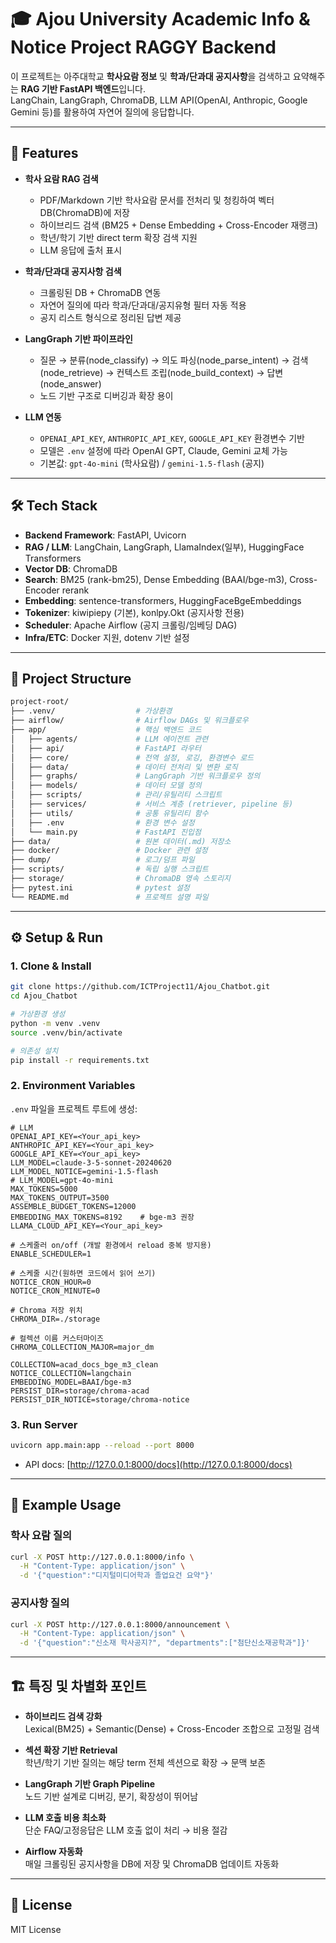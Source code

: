 # 🎓 Ajou University Academic Info & Notice Project RAGGY Backend

이 프로젝트는 아주대학교 **학사요람 정보** 및 **학과/단과대 공지사항**을 검색하고 요약해주는 **RAG 기반 FastAPI 백엔드**입니다.  
LangChain, LangGraph, ChromaDB, LLM API(OpenAI, Anthropic, Google Gemini 등)를 활용하여 자연어 질의에 응답합니다.

---

## 🚀 Features

- **학사 요람 RAG 검색**
  - PDF/Markdown 기반 학사요람 문서를 전처리 및 청킹하여 벡터DB(ChromaDB)에 저장
  - 하이브리드 검색 (BM25 + Dense Embedding + Cross-Encoder 재랭크)
  - 학년/학기 기반 direct term 확장 검색 지원
  - LLM 응답에 출처 표시

- **학과/단과대 공지사항 검색**
  - 크롤링된 DB + ChromaDB 연동
  - 자연어 질의에 따라 학과/단과대/공지유형 필터 자동 적용
  - 공지 리스트 형식으로 정리된 답변 제공

- **LangGraph 기반 파이프라인**
  - 질문 → 분류(node_classify) → 의도 파싱(node_parse_intent) → 검색(node_retrieve) → 컨텍스트 조립(node_build_context) → 답변(node_answer)
  - 노드 기반 구조로 디버깅과 확장 용이

- **LLM 연동**
  - `OPENAI_API_KEY`, `ANTHROPIC_API_KEY`, `GOOGLE_API_KEY` 환경변수 기반
  - 모델은 `.env` 설정에 따라 OpenAI GPT, Claude, Gemini 교체 가능
  - 기본값: `gpt-4o-mini` (학사요람) / `gemini-1.5-flash` (공지)

---

## 🛠️ Tech Stack

- **Backend Framework**: FastAPI, Uvicorn  
- **RAG / LLM**: LangChain, LangGraph, LlamaIndex(일부), HuggingFace Transformers  
- **Vector DB**: ChromaDB  
- **Search**: BM25 (rank-bm25), Dense Embedding (BAAI/bge-m3), Cross-Encoder rerank  
- **Embedding**: sentence-transformers, HuggingFaceBgeEmbeddings  
- **Tokenizer**: kiwipiepy (기본), konlpy.Okt (공지사항 전용)  
- **Scheduler**: Apache Airflow (공지 크롤링/임베딩 DAG)  
- **Infra/ETC**: Docker 지원, dotenv 기반 설정  

---

## 📂 Project Structure

```bash
project-root/
├── .venv/                  # 가상환경
├── airflow/                # Airflow DAGs 및 워크플로우
├── app/                    # 핵심 백엔드 코드
│   ├── agents/             # LLM 에이전트 관련
│   ├── api/                # FastAPI 라우터
│   ├── core/               # 전역 설정, 로깅, 환경변수 로드
│   ├── data/               # 데이터 전처리 및 변환 로직
│   ├── graphs/             # LangGraph 기반 워크플로우 정의
│   ├── models/             # 데이터 모델 정의
│   ├── scripts/            # 관리/유틸리티 스크립트
│   ├── services/           # 서비스 계층 (retriever, pipeline 등)
│   ├── utils/              # 공통 유틸리티 함수
│   ├── .env                # 환경 변수 설정
│   └── main.py             # FastAPI 진입점
├── data/                   # 원본 데이터(.md) 저장소
├── docker/                 # Docker 관련 설정
├── dump/                   # 로그/덤프 파일
├── scripts/                # 독립 실행 스크립트
├── storage/                # ChromaDB 영속 스토리지
├── pytest.ini              # pytest 설정
└── README.md               # 프로젝트 설명 파일
```

---

## ⚙️ Setup & Run

### 1. Clone & Install
```bash
git clone https://github.com/ICTProject11/Ajou_Chatbot.git
cd Ajou_Chatbot

# 가상환경 생성
python -m venv .venv
source .venv/bin/activate

# 의존성 설치
pip install -r requirements.txt
```

### 2. Environment Variables

`.env` 파일을 프로젝트 루트에 생성:  

```env
# LLM
OPENAI_API_KEY=<Your_api_key>
ANTHROPIC_API_KEY=<Your_api_key>
GOOGLE_API_KEY=<Your_api_key>
LLM_MODEL=claude-3-5-sonnet-20240620
LLM_MODEL_NOTICE=gemini-1.5-flash
# LLM_MODEL=gpt-4o-mini
MAX_TOKENS=5000
MAX_TOKENS_OUTPUT=3500
ASSEMBLE_BUDGET_TOKENS=12000
EMBEDDING_MAX_TOKENS=8192    # bge-m3 권장
LLAMA_CLOUD_API_KEY=<Your_api_key>

# 스케줄러 on/off (개발 환경에서 reload 중복 방지용)
ENABLE_SCHEDULER=1

# 스케줄 시간(원하면 코드에서 읽어 쓰기)
NOTICE_CRON_HOUR=0
NOTICE_CRON_MINUTE=0

# Chroma 저장 위치
CHROMA_DIR=./storage

# 컬렉션 이름 커스터마이즈
CHROMA_COLLECTION_MAJOR=major_dm

COLLECTION=acad_docs_bge_m3_clean
NOTICE_COLLECTION=langchain
EMBEDDING_MODEL=BAAI/bge-m3
PERSIST_DIR=storage/chroma-acad
PERSIST_DIR_NOTICE=storage/chroma-notice
```

### 3. Run Server
```bash
uvicorn app.main:app --reload --port 8000
```

- API docs: [http://127.0.0.1:8000/docs](http://127.0.0.1:8000/docs)

---

## 📌 Example Usage

### 학사 요람 질의
```bash
curl -X POST http://127.0.0.1:8000/info \
  -H "Content-Type: application/json" \
  -d '{"question":"디지털미디어학과 졸업요건 요약"}'
```

### 공지사항 질의
```bash
curl -X POST http://127.0.0.1:8000/announcement \
  -H "Content-Type: application/json" \
  -d '{"question":"신소재 학사공지?", "departments":["첨단신소재공학과"]}'
```

---

## 🏗️ 특징 및 차별화 포인트

- **하이브리드 검색 강화**  
  Lexical(BM25) + Semantic(Dense) + Cross-Encoder 조합으로 고정밀 검색

- **섹션 확장 기반 Retrieval**  
  학년/학기 기반 질의는 해당 term 전체 섹션으로 확장 → 문맥 보존

- **LangGraph 기반 Graph Pipeline**  
  노드 기반 설계로 디버깅, 분기, 확장성이 뛰어남

- **LLM 호출 비용 최소화**  
  단순 FAQ/고정응답은 LLM 호출 없이 처리 → 비용 절감

- **Airflow 자동화**  
  매일 크롤링된 공지사항을 DB에 저장 및 ChromaDB 업데이트 자동화

---

## 📖 License

MIT License
